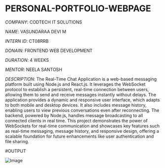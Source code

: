 # PERSONAL-PORTFOLIO-WEBPAGE

*COMPANY*: CODTECH IT SOLUTIONS

*NAME*: VASUNDARAA DEVI M

*INTERN ID*: CT08RRB

*DONAIN*: FRONTEND WEB DEVELOPMENT

*DURATION*: 4 WEEKS

*MENTOR*: NEELA SANTOSH

*DESCRIPTION*: The Real-Time Chat Application is a web-based messaging platform built using Node.js and React.js. It leverages the WebSocket protocol to establish a persistent, real-time connection between users, allowing them to send and receive messages instantly without delays. The application provides a dynamic and responsive user interface, which adapts to both mobile and desktop devices. It also includes message history, enabling users to view previous conversations even after reconnecting. The backend, powered by Node.js, handles message broadcasting to all connected clients in real time. This project demonstrates the power of WebSockets for real-time communication and showcases key features such as real-time messaging, message history, and responsive design, offering a scalable foundation for future enhancements like user authentication and file sharing.

#OUTPUT

![Image](https://github.com/user-attachments/assets/91e903ab-8b66-4262-a671-c35e94d6bc80)
